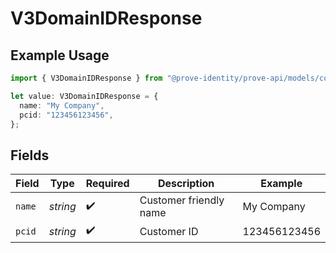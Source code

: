 # V3DomainIDResponse

## Example Usage

```typescript
import { V3DomainIDResponse } from "@prove-identity/prove-api/models/components";

let value: V3DomainIDResponse = {
  name: "My Company",
  pcid: "123456123456",
};
```

## Fields

| Field                  | Type                   | Required               | Description            | Example                |
| ---------------------- | ---------------------- | ---------------------- | ---------------------- | ---------------------- |
| `name`                 | *string*               | :heavy_check_mark:     | Customer friendly name | My Company             |
| `pcid`                 | *string*               | :heavy_check_mark:     | Customer ID            | 123456123456           |